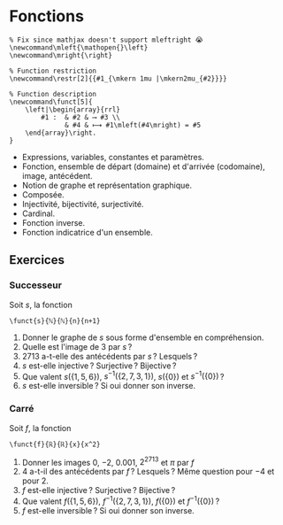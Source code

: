 <!-- LTeX: language=fr -->

Fonctions
=========

```{math}
% Fix since mathjax doesn't support mleftright 😭
\newcommand\mleft{\mathopen{}\left}
\newcommand\mright{\right}

% Function restriction
\newcommand\restr[2]{{#1_{\mkern 1mu |\mkern2mu_{#2}}}}

% Function description
\newcommand\funct[5]{
	\left|\begin{array}{rrl}
		#1 :  & #2 & ⟶ #3 \\
			  & #4 & ⟼ #1\mleft(#4\mright) = #5
	\end{array}\right.
}
```

- Expressions, variables, constantes et paramètres.
- Fonction, ensemble de départ (domaine) et d'arrivée (codomaine), image, antécédent.
- Notion de graphe et représentation graphique.
- Composée.
- Injectivité, bijectivité, surjectivité.
- Cardinal.
- Fonction inverse.
- Fonction indicatrice d'un ensemble.

## Exercices

### Successeur

Soit $s$, la fonction

```{math}
\funct{s}{ℕ}{ℕ}{n}{n+1}
```

1. Donner le graphe de $s$ sous forme d'ensemble en compréhension.
2. Quelle est l'image de $3$ par $s$ ?
3. $2713$ a-t-elle des antécédents par $s$ ? Lesquels ?
4. $s$ est-elle injective ? Surjective ? Bijective ?
5. Que valent $s(\{1, 5, 6\})$, $s^{-1}(\{2, 7, 3, 1\})$, $s(\{0\})$ et $s^{-1}(\{0\})$ ?
6. $s$ est-elle inversible ? Si oui donner son inverse.

### Carré

Soit $f$, la fonction

```{math}
\funct{f}{ℝ}{ℝ}{x}{x^2}
```

1. Donner les images $0$, $-2$, $0.001$, $2^{2713}$ et $π$ par $f$
2. $4$ a-t-il des antécédents par $f$ ? Lesquels ? Même question pour $-4$ et pour $2$.
3. $f$ est-elle injective ? Surjective ? Bijective ?
4. Que valent $f(\{1, 5, 6\})$, $f^{-1}(\{2, 7, 3, 1\})$, $f(\{0\})$ et $f^{-1}(\{0\})$ ?
5. $f$ est-elle inversible ? Si oui donner son inverse.
